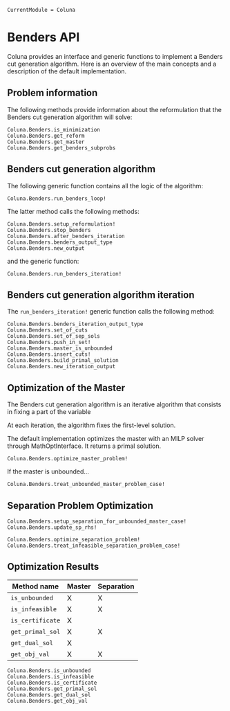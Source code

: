 ```@meta
CurrentModule = Coluna
```

# Benders API

Coluna provides an interface and generic functions to implement a Benders cut generation
algorithm.
Here is an overview of the main concepts and a description of the default implementation.

## Problem information

The following methods provide information about the reformulation that the Benders cut 
generation algorithm will solve:

```@docs
Coluna.Benders.is_minimization
Coluna.Benders.get_reform
Coluna.Benders.get_master
Coluna.Benders.get_benders_subprobs
```

## Benders cut generation algorithm

The following generic function contains all the logic of the algorithm:

```@docs
Coluna.Benders.run_benders_loop!
```

The latter method calls the following methods:

```@docs
Coluna.Benders.setup_reformulation!
Coluna.Benders.stop_benders
Coluna.Benders.after_benders_iteration
Coluna.Benders.benders_output_type
Coluna.Benders.new_output
```

and the generic function:

```@docs
Coluna.Benders.run_benders_iteration!
```

## Benders cut generation algorithm iteration

The `run_benders_iteration!` generic function calls the following method:

```@docs
Coluna.Benders.benders_iteration_output_type
Coluna.Benders.set_of_cuts
Coluna.Benders.set_of_sep_sols
Coluna.Benders.push_in_set!
Coluna.Benders.master_is_unbounded
Coluna.Benders.insert_cuts!
Coluna.Benders.build_primal_solution
Coluna.Benders.new_iteration_output
```

## Optimization of the Master

The Benders cut generation algorithm is an iterative algorithm that consists in fixing a part of the variable

At each iteration, the algorithm fixes the first-level solution.

The default implementation optimizes the master with an MILP solver through MathOptInterface.
It returns a primal solution.

```@docs
Coluna.Benders.optimize_master_problem!
```

If the master is unbounded...

```@docs
Coluna.Benders.treat_unbounded_master_problem_case!
```

## Separation Problem Optimization


```@docs
Coluna.Benders.setup_separation_for_unbounded_master_case!
Coluna.Benders.update_sp_rhs!
```

```@docs
Coluna.Benders.optimize_separation_problem!
Coluna.Benders.treat_infeasible_separation_problem_case!
```

## Optimization Results

| Method name      | Master | Separation |
| ---------------- | ------ | ---------- |
| `is_unbounded`   | X      | X          |
| `is_infeasible`  | X      | X          |
| `is_certificate` | X      |            |
| `get_primal_sol` | X      | X          |
| `get_dual_sol`   | X      |            |
| `get_obj_val`    | X      | X          |

```@docs
Coluna.Benders.is_unbounded
Coluna.Benders.is_infeasible
Coluna.Benders.is_certificate
Coluna.Benders.get_primal_sol
Coluna.Benders.get_dual_sol
Coluna.Benders.get_obj_val
```
